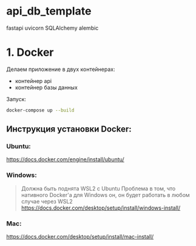 # api_db_template

fastapi
uvicorn
SQLAlchemy
alembic

# 1. Docker

Делаем приложение в двух контейнерах:
- контейнер api
- контейнер базы данных

Запуск:
```bash
docker-compose up --build
```

## Инструкция установки Docker:
### **Ubuntu**:

https://docs.docker.com/engine/install/ubuntu/

### **Windows**:

> Должна быть поднята WSL2 с Ubuntu
> Проблема в том, что нативного Docker'a для Windows он, он будет работать в любом случае через WSL2
https://docs.docker.com/desktop/setup/install/windows-install/

### **Mac**:

https://docs.docker.com/desktop/setup/install/mac-install/